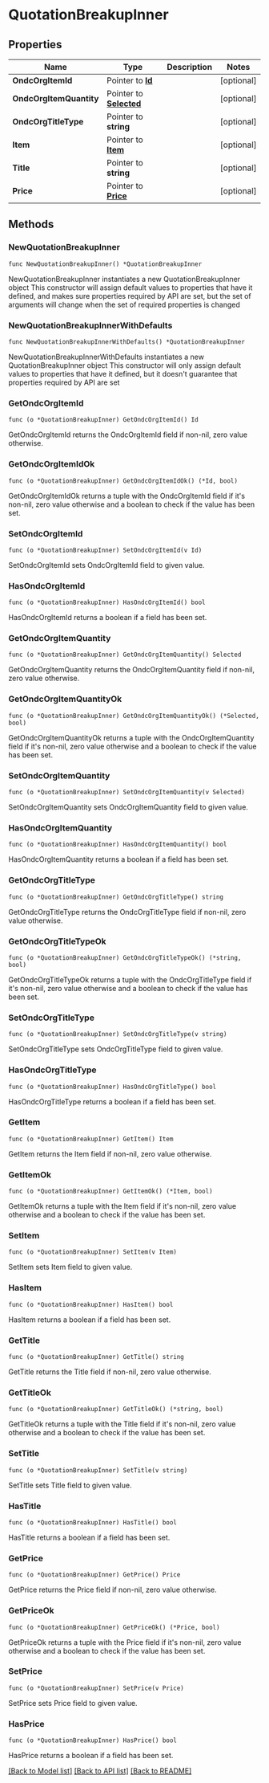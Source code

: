 # QuotationBreakupInner

## Properties

Name | Type | Description | Notes
------------ | ------------- | ------------- | -------------
**OndcOrgItemId** | Pointer to [**Id**](Id.md) |  | [optional] 
**OndcOrgItemQuantity** | Pointer to [**Selected**](Selected.md) |  | [optional] 
**OndcOrgTitleType** | Pointer to **string** |  | [optional] 
**Item** | Pointer to [**Item**](Item.md) |  | [optional] 
**Title** | Pointer to **string** |  | [optional] 
**Price** | Pointer to [**Price**](Price.md) |  | [optional] 

## Methods

### NewQuotationBreakupInner

`func NewQuotationBreakupInner() *QuotationBreakupInner`

NewQuotationBreakupInner instantiates a new QuotationBreakupInner object
This constructor will assign default values to properties that have it defined,
and makes sure properties required by API are set, but the set of arguments
will change when the set of required properties is changed

### NewQuotationBreakupInnerWithDefaults

`func NewQuotationBreakupInnerWithDefaults() *QuotationBreakupInner`

NewQuotationBreakupInnerWithDefaults instantiates a new QuotationBreakupInner object
This constructor will only assign default values to properties that have it defined,
but it doesn't guarantee that properties required by API are set

### GetOndcOrgItemId

`func (o *QuotationBreakupInner) GetOndcOrgItemId() Id`

GetOndcOrgItemId returns the OndcOrgItemId field if non-nil, zero value otherwise.

### GetOndcOrgItemIdOk

`func (o *QuotationBreakupInner) GetOndcOrgItemIdOk() (*Id, bool)`

GetOndcOrgItemIdOk returns a tuple with the OndcOrgItemId field if it's non-nil, zero value otherwise
and a boolean to check if the value has been set.

### SetOndcOrgItemId

`func (o *QuotationBreakupInner) SetOndcOrgItemId(v Id)`

SetOndcOrgItemId sets OndcOrgItemId field to given value.

### HasOndcOrgItemId

`func (o *QuotationBreakupInner) HasOndcOrgItemId() bool`

HasOndcOrgItemId returns a boolean if a field has been set.

### GetOndcOrgItemQuantity

`func (o *QuotationBreakupInner) GetOndcOrgItemQuantity() Selected`

GetOndcOrgItemQuantity returns the OndcOrgItemQuantity field if non-nil, zero value otherwise.

### GetOndcOrgItemQuantityOk

`func (o *QuotationBreakupInner) GetOndcOrgItemQuantityOk() (*Selected, bool)`

GetOndcOrgItemQuantityOk returns a tuple with the OndcOrgItemQuantity field if it's non-nil, zero value otherwise
and a boolean to check if the value has been set.

### SetOndcOrgItemQuantity

`func (o *QuotationBreakupInner) SetOndcOrgItemQuantity(v Selected)`

SetOndcOrgItemQuantity sets OndcOrgItemQuantity field to given value.

### HasOndcOrgItemQuantity

`func (o *QuotationBreakupInner) HasOndcOrgItemQuantity() bool`

HasOndcOrgItemQuantity returns a boolean if a field has been set.

### GetOndcOrgTitleType

`func (o *QuotationBreakupInner) GetOndcOrgTitleType() string`

GetOndcOrgTitleType returns the OndcOrgTitleType field if non-nil, zero value otherwise.

### GetOndcOrgTitleTypeOk

`func (o *QuotationBreakupInner) GetOndcOrgTitleTypeOk() (*string, bool)`

GetOndcOrgTitleTypeOk returns a tuple with the OndcOrgTitleType field if it's non-nil, zero value otherwise
and a boolean to check if the value has been set.

### SetOndcOrgTitleType

`func (o *QuotationBreakupInner) SetOndcOrgTitleType(v string)`

SetOndcOrgTitleType sets OndcOrgTitleType field to given value.

### HasOndcOrgTitleType

`func (o *QuotationBreakupInner) HasOndcOrgTitleType() bool`

HasOndcOrgTitleType returns a boolean if a field has been set.

### GetItem

`func (o *QuotationBreakupInner) GetItem() Item`

GetItem returns the Item field if non-nil, zero value otherwise.

### GetItemOk

`func (o *QuotationBreakupInner) GetItemOk() (*Item, bool)`

GetItemOk returns a tuple with the Item field if it's non-nil, zero value otherwise
and a boolean to check if the value has been set.

### SetItem

`func (o *QuotationBreakupInner) SetItem(v Item)`

SetItem sets Item field to given value.

### HasItem

`func (o *QuotationBreakupInner) HasItem() bool`

HasItem returns a boolean if a field has been set.

### GetTitle

`func (o *QuotationBreakupInner) GetTitle() string`

GetTitle returns the Title field if non-nil, zero value otherwise.

### GetTitleOk

`func (o *QuotationBreakupInner) GetTitleOk() (*string, bool)`

GetTitleOk returns a tuple with the Title field if it's non-nil, zero value otherwise
and a boolean to check if the value has been set.

### SetTitle

`func (o *QuotationBreakupInner) SetTitle(v string)`

SetTitle sets Title field to given value.

### HasTitle

`func (o *QuotationBreakupInner) HasTitle() bool`

HasTitle returns a boolean if a field has been set.

### GetPrice

`func (o *QuotationBreakupInner) GetPrice() Price`

GetPrice returns the Price field if non-nil, zero value otherwise.

### GetPriceOk

`func (o *QuotationBreakupInner) GetPriceOk() (*Price, bool)`

GetPriceOk returns a tuple with the Price field if it's non-nil, zero value otherwise
and a boolean to check if the value has been set.

### SetPrice

`func (o *QuotationBreakupInner) SetPrice(v Price)`

SetPrice sets Price field to given value.

### HasPrice

`func (o *QuotationBreakupInner) HasPrice() bool`

HasPrice returns a boolean if a field has been set.


[[Back to Model list]](../README.md#documentation-for-models) [[Back to API list]](../README.md#documentation-for-api-endpoints) [[Back to README]](../README.md)


